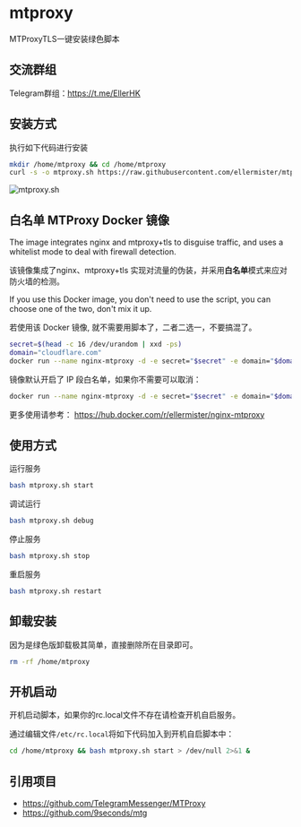 # mtproxy

MTProxyTLS一键安装绿色脚本



## 交流群组

Telegram群组：https://t.me/EllerHK



## 安装方式

执行如下代码进行安装

```bash
mkdir /home/mtproxy && cd /home/mtproxy
curl -s -o mtproxy.sh https://raw.githubusercontent.com/ellermister/mtproxy/master/mtproxy.sh && chmod +x mtproxy.sh && bash mtproxy.sh
```

 ![mtproxy.sh](https://raw.githubusercontent.com/ellermister/mtproxy/master/mtproxy.jpg)

 ## 白名单 MTProxy Docker 镜像
The image integrates nginx and mtproxy+tls to disguise traffic, and uses a whitelist mode to deal with firewall detection.

该镜像集成了nginx、mtproxy+tls 实现对流量的伪装，并采用**白名单**模式来应对防火墙的检测。

If you use this Docker image, you don't need to use the script, you can choose one of the two, don't mix it up.

若使用该 Docker 镜像, 就不需要用脚本了，二者二选一，不要搞混了。

 ```bash
secret=$(head -c 16 /dev/urandom | xxd -ps)
domain="cloudflare.com"
docker run --name nginx-mtproxy -d -e secret="$secret" -e domain="$domain" -p 8080:80 -p 8443:443 ellermister/nginx-mtproxy:latest
 ```
镜像默认开启了 IP 段白名单，如果你不需要可以取消：

```bash
docker run --name nginx-mtproxy -d -e secret="$secret" -e domain="$domain" -e ip_white_list="IP" -p 8080:80 -p 8443:443 ellermister/nginx-mtproxy:latest
```

更多使用请参考： https://hub.docker.com/r/ellermister/nginx-mtproxy



## 使用方式

运行服务

```bash
bash mtproxy.sh start
```

调试运行

```bash
bash mtproxy.sh debug
```

停止服务

```bash
bash mtproxy.sh stop
```

重启服务

```bash
bash mtproxy.sh restart
```



## 卸载安装

因为是绿色版卸载极其简单，直接删除所在目录即可。

```bash
rm -rf /home/mtproxy
```



## 开机启动

开机启动脚本，如果你的rc.local文件不存在请检查开机自启服务。

通过编辑文件`/etc/rc.local`将如下代码加入到开机自启脚本中：

```bash
cd /home/mtproxy && bash mtproxy.sh start > /dev/null 2>&1 &
```

## 引用项目

- https://github.com/TelegramMessenger/MTProxy
- https://github.com/9seconds/mtg


